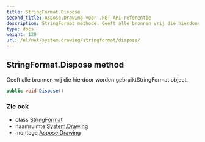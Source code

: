 ```yaml
---
title: StringFormat.Dispose
second_title: Aspose.Drawing voor .NET API-referentie
description: StringFormat methode. Geeft alle bronnen vrij die hierdoor worden gebruiktStringFormat object.
type: docs
weight: 120
url: /nl/net/system.drawing/stringformat/dispose/
---
```

## StringFormat.Dispose method

Geeft alle bronnen vrij die hierdoor worden gebruiktStringFormat object.

```csharp
public void Dispose()
```

### Zie ook

* class [StringFormat](../)
* naamruimte [System.Drawing](../../stringformat/)
* montage [Aspose.Drawing](../../../)


